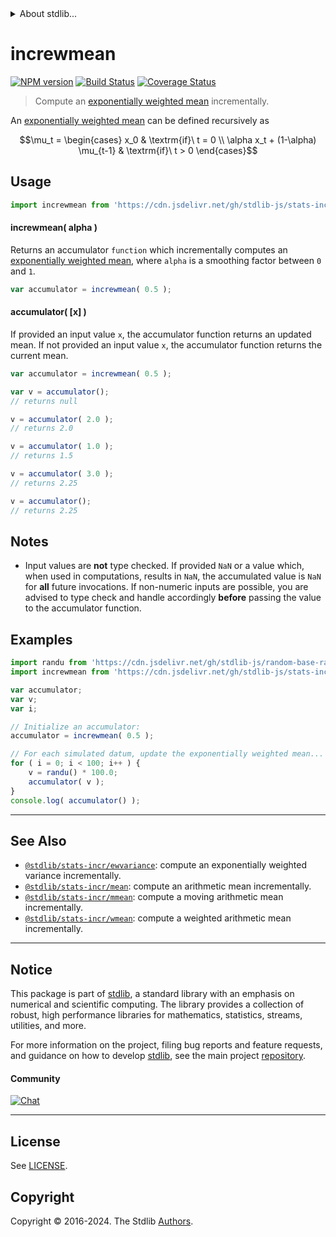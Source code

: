 <!--

@license Apache-2.0

Copyright (c) 2018 The Stdlib Authors.

Licensed under the Apache License, Version 2.0 (the "License");
you may not use this file except in compliance with the License.
You may obtain a copy of the License at

   http://www.apache.org/licenses/LICENSE-2.0

Unless required by applicable law or agreed to in writing, software
distributed under the License is distributed on an "AS IS" BASIS,
WITHOUT WARRANTIES OR CONDITIONS OF ANY KIND, either express or implied.
See the License for the specific language governing permissions and
limitations under the License.

-->


<details>
  <summary>
    About stdlib...
  </summary>
  <p>We believe in a future in which the web is a preferred environment for numerical computation. To help realize this future, we've built stdlib. stdlib is a standard library, with an emphasis on numerical and scientific computation, written in JavaScript (and C) for execution in browsers and in Node.js.</p>
  <p>The library is fully decomposable, being architected in such a way that you can swap out and mix and match APIs and functionality to cater to your exact preferences and use cases.</p>
  <p>When you use stdlib, you can be absolutely certain that you are using the most thorough, rigorous, well-written, studied, documented, tested, measured, and high-quality code out there.</p>
  <p>To join us in bringing numerical computing to the web, get started by checking us out on <a href="https://github.com/stdlib-js/stdlib">GitHub</a>, and please consider <a href="https://opencollective.com/stdlib">financially supporting stdlib</a>. We greatly appreciate your continued support!</p>
</details>

# increwmean

[![NPM version][npm-image]][npm-url] [![Build Status][test-image]][test-url] [![Coverage Status][coverage-image]][coverage-url] <!-- [![dependencies][dependencies-image]][dependencies-url] -->

> Compute an [exponentially weighted mean][moving-average] incrementally.

<section class="intro">

An [exponentially weighted mean][moving-average] can be defined recursively as

<!-- <equation class="equation" label="eq:exponentially_weighted_mean" align="center" raw="\mu_t = \begin{cases} x_0 & \textrm{if}\ t = 0 \\ \alpha x_t + (1-\alpha) \mu_{t-1} & \textrm{if}\ t > 0 \end{cases}" alt="Recursive definition for computing an exponentially weighted mean."> -->

```math
\mu_t = \begin{cases} x_0 & \textrm{if}\ t = 0 \\ \alpha x_t + (1-\alpha) \mu_{t-1} & \textrm{if}\ t > 0 \end{cases}
```

<!-- <div class="equation" align="center" data-raw-text="\mu_t = \begin{cases} x_0 &amp; \textrm{if}\ t = 0 \\ \alpha x_t + (1-\alpha) \mu_{t-1} &amp; \textrm{if}\ t &gt; 0 \end{cases}" data-equation="eq:exponentially_weighted_mean">
    <img src="https://cdn.jsdelivr.net/gh/stdlib-js/stdlib@1445ad5c454bc3c1a86bde2be87d6cec87781174/lib/node_modules/@stdlib/stats/incr/ewmean/docs/img/equation_exponentially_weighted_mean.svg" alt="Recursive definition for computing an exponentially weighted mean.">
    <br>
</div> -->

<!-- </equation> -->

</section>

<!-- /.intro -->



<section class="usage">

## Usage

```javascript
import increwmean from 'https://cdn.jsdelivr.net/gh/stdlib-js/stats-incr-ewmean@deno/mod.js';
```

#### increwmean( alpha )

Returns an accumulator `function` which incrementally computes an [exponentially weighted mean][moving-average], where `alpha` is a smoothing factor between `0` and `1`.

```javascript
var accumulator = increwmean( 0.5 );
```

#### accumulator( \[x] )

If provided an input value `x`, the accumulator function returns an updated mean. If not provided an input value `x`, the accumulator function returns the current mean.

```javascript
var accumulator = increwmean( 0.5 );

var v = accumulator();
// returns null

v = accumulator( 2.0 );
// returns 2.0

v = accumulator( 1.0 );
// returns 1.5

v = accumulator( 3.0 );
// returns 2.25

v = accumulator();
// returns 2.25
```

</section>

<!-- /.usage -->

<section class="notes">

## Notes

-   Input values are **not** type checked. If provided `NaN` or a value which, when used in computations, results in `NaN`, the accumulated value is `NaN` for **all** future invocations. If non-numeric inputs are possible, you are advised to type check and handle accordingly **before** passing the value to the accumulator function.

</section>

<!-- /.notes -->

<section class="examples">

## Examples

<!-- eslint no-undef: "error" -->

```javascript
import randu from 'https://cdn.jsdelivr.net/gh/stdlib-js/random-base-randu@deno/mod.js';
import increwmean from 'https://cdn.jsdelivr.net/gh/stdlib-js/stats-incr-ewmean@deno/mod.js';

var accumulator;
var v;
var i;

// Initialize an accumulator:
accumulator = increwmean( 0.5 );

// For each simulated datum, update the exponentially weighted mean...
for ( i = 0; i < 100; i++ ) {
    v = randu() * 100.0;
    accumulator( v );
}
console.log( accumulator() );
```

</section>

<!-- /.examples -->

<!-- Section for related `stdlib` packages. Do not manually edit this section, as it is automatically populated. -->

<section class="related">

* * *

## See Also

-   <span class="package-name">[`@stdlib/stats-incr/ewvariance`][@stdlib/stats/incr/ewvariance]</span><span class="delimiter">: </span><span class="description">compute an exponentially weighted variance incrementally.</span>
-   <span class="package-name">[`@stdlib/stats-incr/mean`][@stdlib/stats/incr/mean]</span><span class="delimiter">: </span><span class="description">compute an arithmetic mean incrementally.</span>
-   <span class="package-name">[`@stdlib/stats-incr/mmean`][@stdlib/stats/incr/mmean]</span><span class="delimiter">: </span><span class="description">compute a moving arithmetic mean incrementally.</span>
-   <span class="package-name">[`@stdlib/stats-incr/wmean`][@stdlib/stats/incr/wmean]</span><span class="delimiter">: </span><span class="description">compute a weighted arithmetic mean incrementally.</span>

</section>

<!-- /.related -->

<!-- Section for all links. Make sure to keep an empty line after the `section` element and another before the `/section` close. -->


<section class="main-repo" >

* * *

## Notice

This package is part of [stdlib][stdlib], a standard library with an emphasis on numerical and scientific computing. The library provides a collection of robust, high performance libraries for mathematics, statistics, streams, utilities, and more.

For more information on the project, filing bug reports and feature requests, and guidance on how to develop [stdlib][stdlib], see the main project [repository][stdlib].

#### Community

[![Chat][chat-image]][chat-url]

---

## License

See [LICENSE][stdlib-license].


## Copyright

Copyright &copy; 2016-2024. The Stdlib [Authors][stdlib-authors].

</section>

<!-- /.stdlib -->

<!-- Section for all links. Make sure to keep an empty line after the `section` element and another before the `/section` close. -->

<section class="links">

[npm-image]: http://img.shields.io/npm/v/@stdlib/stats-incr-ewmean.svg
[npm-url]: https://npmjs.org/package/@stdlib/stats-incr-ewmean

[test-image]: https://github.com/stdlib-js/stats-incr-ewmean/actions/workflows/test.yml/badge.svg?branch=v0.2.0
[test-url]: https://github.com/stdlib-js/stats-incr-ewmean/actions/workflows/test.yml?query=branch:v0.2.0

[coverage-image]: https://img.shields.io/codecov/c/github/stdlib-js/stats-incr-ewmean/main.svg
[coverage-url]: https://codecov.io/github/stdlib-js/stats-incr-ewmean?branch=main

<!--

[dependencies-image]: https://img.shields.io/david/stdlib-js/stats-incr-ewmean.svg
[dependencies-url]: https://david-dm.org/stdlib-js/stats-incr-ewmean/main

-->

[chat-image]: https://img.shields.io/gitter/room/stdlib-js/stdlib.svg
[chat-url]: https://app.gitter.im/#/room/#stdlib-js_stdlib:gitter.im

[stdlib]: https://github.com/stdlib-js/stdlib

[stdlib-authors]: https://github.com/stdlib-js/stdlib/graphs/contributors

[umd]: https://github.com/umdjs/umd
[es-module]: https://developer.mozilla.org/en-US/docs/Web/JavaScript/Guide/Modules

[deno-url]: https://github.com/stdlib-js/stats-incr-ewmean/tree/deno
[deno-readme]: https://github.com/stdlib-js/stats-incr-ewmean/blob/deno/README.md
[umd-url]: https://github.com/stdlib-js/stats-incr-ewmean/tree/umd
[umd-readme]: https://github.com/stdlib-js/stats-incr-ewmean/blob/umd/README.md
[esm-url]: https://github.com/stdlib-js/stats-incr-ewmean/tree/esm
[esm-readme]: https://github.com/stdlib-js/stats-incr-ewmean/blob/esm/README.md
[branches-url]: https://github.com/stdlib-js/stats-incr-ewmean/blob/main/branches.md

[stdlib-license]: https://raw.githubusercontent.com/stdlib-js/stats-incr-ewmean/main/LICENSE

[moving-average]: https://en.wikipedia.org/wiki/Moving_average

<!-- <related-links> -->

[@stdlib/stats/incr/ewvariance]: https://github.com/stdlib-js/stats-incr-ewvariance/tree/deno

[@stdlib/stats/incr/mean]: https://github.com/stdlib-js/stats-incr-mean/tree/deno

[@stdlib/stats/incr/mmean]: https://github.com/stdlib-js/stats-incr-mmean/tree/deno

[@stdlib/stats/incr/wmean]: https://github.com/stdlib-js/stats-incr-wmean/tree/deno

<!-- </related-links> -->

</section>

<!-- /.links -->
